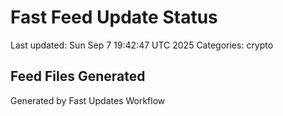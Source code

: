 # Fast Feed Update Status
Last updated: Sun Sep  7 19:42:47 UTC 2025
Categories: crypto

## Feed Files Generated

Generated by Fast Updates Workflow
